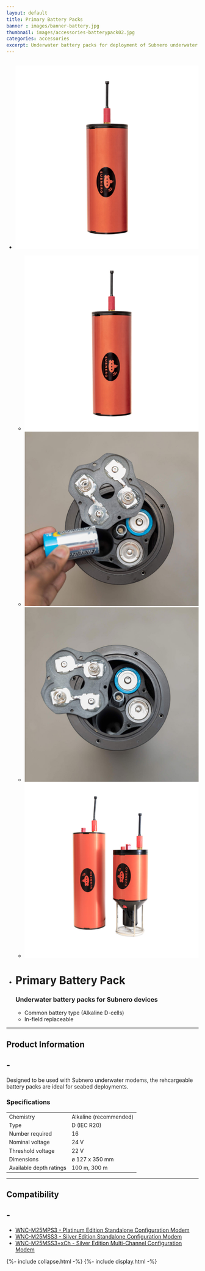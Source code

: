 ```yaml
---
layout: default
title: Primary Battery Packs
banner : images/banner-battery.jpg
thumbnail: images/accessories-batterypack02.jpg
categories: accessories
excerpt: Underwater battery packs for deployment of Subnero underwater modems.
---
```


<div class='full tall' style='background-image: url({{site.baseurl}}/{{page.banner}});'>
  <div class='row'>
    <div class='large-12 columns'>
      <!-- {% include section-header.html title=page.title tagline=page.tagline color=page.title_color class="big" %} -->
    </div>
  </div>
  <div class='four spacing'></div>
  <div class='four spacing'></div>
</div>

<div class='full'>
  <div class='row'>
      <ul class='gfXsQG'>
        <li class='accessories'>
            <div class='mod modBlogPost big'>
              <img id='main-img' src='/images/accessories-batterypack02.jpg'>
            </div>
            <div class='modGallery'>
              <ul class='media modTeamMember gallery shortcode-list'>
                <li class="member current-li"><a class='image-nav'><img src='/images/accessories-batterypack02.jpg'></a></li>
                <li class="member"><a class='image-nav'><img src='/images/accessories-batterypack03.jpg'></a></li>
                <li class="member"><a class='image-nav'><img src='/images/accessories-batterypack04.jpg'></a></li>
                <li class="member"><a class='image-nav'><img src='/images/accessories-batterypack01.jpg'></a></li>
              </ul>
            </div>
        </li>
        <li class='accessories'>
          <div class='hOXnHC'>
            <h1>Primary Battery Pack</h1>
            <h3>Underwater battery packs for Subnero devices</h3>
            <ul>
              <li>Common battery type (Alkaline D-cells)</li>
              <li>In-field replaceable</li>
            </ul>
          </div>
        </li>
      </ul>
      <hr>
      <div class='cGBxoB'>
        <div class='media hOXnHC modBlogPost'>
          <h2>Product Information</h2>
          <a class='media-body links collapsible' id ='batProduct'>
            <h2 class='right' id='batProduct-icon'>-</h2>
          </a>
        </div>
        <div class='media modBlogPost collapsible-content' id = 'batProductdata'>
          <p>Designed to be used with Subnero underwater modems, the rehcargeable battery packs are ideal for seabed deployments.</p>
          <h3>Specifications</h3>
          <table style="width:100%">
            <tr>
              <td>Chemistry</td>
              <td>Alkaline (recommended)</td>
            </tr>
            <tr>
              <td>Type</td>
              <td>D (IEC R20)</td>
            </tr>
            <tr>
              <td>Number required</td>
              <td>16</td>
            </tr>
            <tr>
              <td>Nominal voltage</td>
              <td>24 V</td>
            </tr>
            <tr>
              <td>Threshold voltage</td>
              <td>22 V</td>
            </tr>
            <tr>
              <td>Dimensions</td>
              <td>ø 127 x 350 mm</td>
            </tr>
            <tr>
              <td>Available depth ratings</td>
              <td>100 m, 300 m</td>
            </tr>
          </table>
        </div>
      </div>
      <hr>
      <div class='cGBxoB'>
          <div class='media hOXnHC modBlogPost'>
            <h2>Compatibility</h2>
            <a class='media-body links collapsible' id ='batCompatibility'>
            <h2 class='right' id='batCompatibility-icon'>-</h2>
          </a>
          </div>
          <div class='media modBlogPost collapsible-content' id = 'batCompatibilitydata'>
            <ul class="shortcode-list">
              <li><a href="{{site.baseurl}}/products/wnc-m25mps3">WNC-M25MPS3 - Platinum Edition Standalone Configuration Modem</a></li>
              <li><a href="{{site.baseurl}}/products/wnc-m25mss3">WNC-M25MSS3 - Silver Edition Standalone Configuration Modem</a></li>
              <li><a href="{{site.baseurl}}/products/wnc-m25mss3+xch">WNC-M25MSS3+xCh - Silver Edition Multi-Channel Configuration Modem</a></li>
            </ul>
          </div>
      </div>
  </div>
</div>
{%- include collapse.html -%}
{%- include display.html -%}